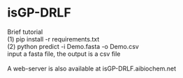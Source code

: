 # isGP-DRLF
Brief tutorial <br />
(1) pip install -r requirements.txt <br />
(2) python predict -i Demo.fasta -o Demo.csv <br />input a fasta file, the output is a csv file <br /> <br />
A web-server is also available at isGP-DRLF.aibiochem.net <br /> <br />
